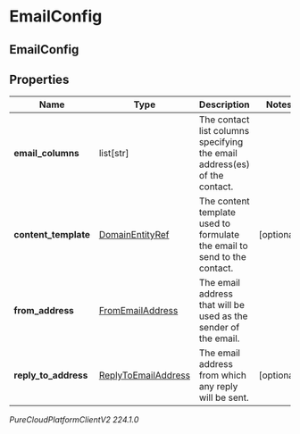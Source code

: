 # EmailConfig

## EmailConfig

## Properties

|Name | Type | Description | Notes|
|------------ | ------------- | ------------- | -------------|
| **email_columns** | list[str] | The contact list columns specifying the email address(es) of the contact. | |
| **content_template** | [DomainEntityRef](DomainEntityRef) | The content template used to formulate the email to send to the contact. | [optional] |
| **from_address** | [FromEmailAddress](FromEmailAddress) | The email address that will be used as the sender of the email. | |
| **reply_to_address** | [ReplyToEmailAddress](ReplyToEmailAddress) | The email address from which any reply will be sent. | [optional] |



_PureCloudPlatformClientV2 224.1.0_
